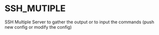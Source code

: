 # SSH_MUTIPLE
SSH Multiple Server to gather the output or to input the commands (push new config or modify the config)
